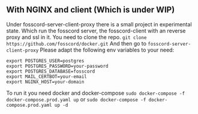 ## With NGINX and client (Which is under WIP)

Under fosscord-server-client-proxy there is a small project in experimental state. Which run the fosscord server, the fosscord-client with an reverse proxy and ssl in it.
You need to clone the repo.
`git clone https://github.com/fosscord/docker.git`
And then go to `fosscord-server-client-proxy`
Please adapt the following env variables to your need:

```
export POSTGRES_USER=postgres
export POSTGRES_PASSWORD=your-password
export POSTGRES_DATABASE=fosscord
export MAIL_CERTBOT=your-email
export NGINX_HOST=your-domain
```

To run it you need docker and docker-compose
`sudo docker-compose -f docker-compose.prod.yaml up` or `sudo docker-compose -f docker-compose.prod.yaml up -d`
